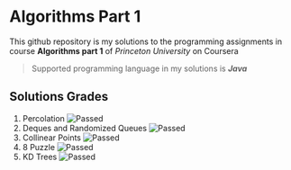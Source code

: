 # Algorithms Part 1
This github repository is my solutions to the programming assignments in course **Algorithms part 1** of _Princeton University_ on Coursera 
> Supported programming language in my solutions is **_Java_**
## Solutions Grades
1. Percolation ![Passed](https://img.shields.io/badge/Passed-91%25-green)
2. Deques and Randomized Queues ![Passed](https://img.shields.io/badge/Passed-87%25-green)
3. Collinear Points ![Passed](https://img.shields.io/badge/Passed-97%25-green)
4. 8 Puzzle ![Passed](https://img.shields.io/badge/Passed-99%25-green)
5. KD Trees ![Passed](https://img.shields.io/badge/Passed-84%25-green)
